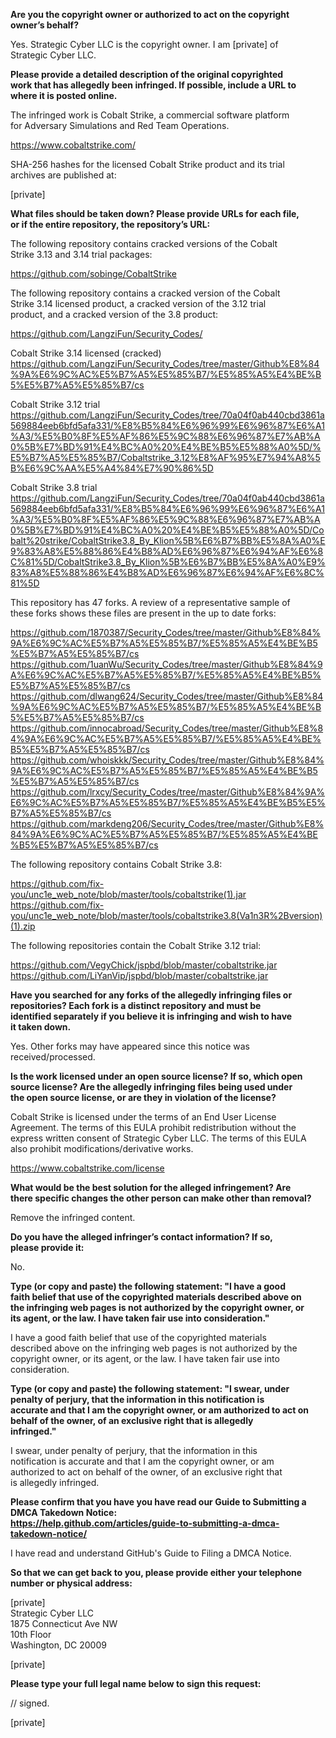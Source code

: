 **Are you the copyright owner or authorized to act on the copyright   
owner’s behalf?**  
  
Yes. Strategic Cyber LLC is the copyright owner. I am [private] of   
Strategic Cyber LLC.  
  
**Please provide a detailed description of the original copyrighted   
work that has allegedly been infringed. If possible, include a URL to   
where it is posted online.**  
  
The infringed work is Cobalt Strike, a commercial software platform   
for Adversary Simulations and Red Team Operations.  
  
https://www.cobaltstrike.com/  
  
SHA-256 hashes for the licensed Cobalt Strike product and its trial   
archives are published at:  
  
[private]  
  
**What files should be taken down? Please provide URLs for each file,   
or if the entire repository, the repository’s URL:**  
  
The following repository contains cracked versions of the Cobalt   
Strike 3.13 and 3.14 trial packages:  
  
https://github.com/sobinge/CobaltStrike  
  
The following repository contains a cracked version of the Cobalt   
Strike 3.14 licensed product, a cracked version of the 3.12 trial   
product, and a cracked version of the 3.8 product:  
  
https://github.com/LangziFun/Security_Codes/  
  
Cobalt Strike 3.14 licensed (cracked)   
https://github.com/LangziFun/Security_Codes/tree/master/Github%E8%84%9A%E6%9C%AC%E5%B7%A5%E5%85%B7/%E5%85%A5%E4%BE%B5%E5%B7%A5%E5%85%B7/cs  
  
Cobalt Strike 3.12 trial   
https://github.com/LangziFun/Security_Codes/tree/70a04f0ab440cbd3861a569884eeb6bfd5afa331/%E8%B5%84%E6%96%99%E6%96%87%E6%A1%A3/%E5%B0%8F%E5%AF%86%E5%9C%88%E6%96%87%E7%AB%A0%5B%E7%BD%91%E4%BC%A0%20%E4%BE%B5%E5%88%A0%5D/%E5%B7%A5%E5%85%B7/Cobaltstrike_3.12%E8%AF%95%E7%94%A8%5B%E6%9C%AA%E5%A4%84%E7%90%86%5D  
  
Cobalt Strike 3.8 trial   
https://github.com/LangziFun/Security_Codes/tree/70a04f0ab440cbd3861a569884eeb6bfd5afa331/%E8%B5%84%E6%96%99%E6%96%87%E6%A1%A3/%E5%B0%8F%E5%AF%86%E5%9C%88%E6%96%87%E7%AB%A0%5B%E7%BD%91%E4%BC%A0%20%E4%BE%B5%E5%88%A0%5D/Cobalt%20strike/CobaltStrike3.8_By_Klion%5B%E6%B7%BB%E5%8A%A0%E9%83%A8%E5%88%86%E4%B8%AD%E6%96%87%E6%94%AF%E6%8C%81%5D/CobaltStrike3.8_By_Klion%5B%E6%B7%BB%E5%8A%A0%E9%83%A8%E5%88%86%E4%B8%AD%E6%96%87%E6%94%AF%E6%8C%81%5D  
  
This repository has 47 forks. A review of a representative sample of   
these forks shows these files are present in the up to date forks:  
  
https://github.com/1870387/Security_Codes/tree/master/Github%E8%84%9A%E6%9C%AC%E5%B7%A5%E5%85%B7/%E5%85%A5%E4%BE%B5%E5%B7%A5%E5%85%B7/cs   
https://github.com/1uanWu/Security_Codes/tree/master/Github%E8%84%9A%E6%9C%AC%E5%B7%A5%E5%85%B7/%E5%85%A5%E4%BE%B5%E5%B7%A5%E5%85%B7/cs   
https://github.com/dlwang624/Security_Codes/tree/master/Github%E8%84%9A%E6%9C%AC%E5%B7%A5%E5%85%B7/%E5%85%A5%E4%BE%B5%E5%B7%A5%E5%85%B7/cs   
https://github.com/innocabroad/Security_Codes/tree/master/Github%E8%84%9A%E6%9C%AC%E5%B7%A5%E5%85%B7/%E5%85%A5%E4%BE%B5%E5%B7%A5%E5%85%B7/cs   
https://github.com/whoiskkk/Security_Codes/tree/master/Github%E8%84%9A%E6%9C%AC%E5%B7%A5%E5%85%B7/%E5%85%A5%E4%BE%B5%E5%B7%A5%E5%85%B7/cs   
https://github.com/lrxcy/Security_Codes/tree/master/Github%E8%84%9A%E6%9C%AC%E5%B7%A5%E5%85%B7/%E5%85%A5%E4%BE%B5%E5%B7%A5%E5%85%B7/cs   
https://github.com/markdeng206/Security_Codes/tree/master/Github%E8%84%9A%E6%9C%AC%E5%B7%A5%E5%85%B7/%E5%85%A5%E4%BE%B5%E5%B7%A5%E5%85%B7/cs  
  
The following repository contains Cobalt Strike 3.8:  
  
https://github.com/fix-you/unc1e_web_note/blob/master/tools/cobaltstrike(1).jar   
https://github.com/fix-you/unc1e_web_note/blob/master/tools/cobaltstrike3.8(Va1n3R%2Bversion)(1).zip  
  
The following repositories contain the Cobalt Strike 3.12 trial:  
  
https://github.com/VegyChick/jspbd/blob/master/cobaltstrike.jar   
https://github.com/LiYanVip/jspbd/blob/master/cobaltstrike.jar  
  
**Have you searched for any forks of the allegedly infringing files or   
repositories? Each fork is a distinct repository and must be   
identified separately if you believe it is infringing and wish to have   
it taken down.**  
  
Yes. Other forks may have appeared since this notice was received/processed.  
  
**Is the work licensed under an open source license? If so, which open   
source license? Are the allegedly infringing files being used under   
the open source license, or are they in violation of the license?**  
  
Cobalt Strike is licensed under the terms of an End User License   
Agreement. The terms of this EULA prohibit redistribution without the   
express written consent of Strategic Cyber LLC. The terms of this EULA   
also prohibit modifications/derivative works.  
  
https://www.cobaltstrike.com/license  
  
**What would be the best solution for the alleged infringement? Are   
there specific changes the other person can make other than removal?**  
  
Remove the infringed content.  
  
**Do you have the alleged infringer’s contact information? If so,   
please provide it:**  
  
No.  
  
**Type (or copy and paste) the following statement: "I have a good   
faith belief that use of the copyrighted materials described above on   
the infringing web pages is not authorized by the copyright owner, or   
its agent, or the law. I have taken fair use into consideration."**  
  
I have a good faith belief that use of the copyrighted materials   
described above on the infringing web pages is not authorized by the   
copyright owner, or its agent, or the law. I have taken fair use into   
consideration.  
  
**Type (or copy and paste) the following statement: "I swear, under   
penalty of perjury, that the information in this notification is   
accurate and that I am the copyright owner, or am authorized to act on   
behalf of the owner, of an exclusive right that is allegedly   
infringed."**  
  
I swear, under penalty of perjury, that the information in this   
notification is accurate and that I am the copyright owner, or am   
authorized to act on behalf of the owner, of an exclusive right that   
is allegedly infringed.  
  
**Please confirm that you have you have read our Guide to Submitting a   
DMCA Takedown Notice:   
https://help.github.com/articles/guide-to-submitting-a-dmca-takedown-notice/**  
  
I have read and understand GitHub's Guide to Filing a DMCA Notice.  
  
**So that we can get back to you, please provide either your telephone   
number or physical address:**  
  
[private]   
Strategic Cyber LLC   
1875 Connecticut Ave NW   
10th Floor   
Washington, DC 20009  
  
[private]  
  
**Please type your full legal name below to sign this request:**  
  
// signed.  
  
[private]
  
